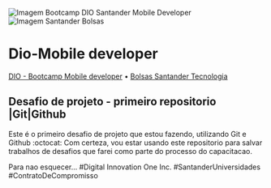![Imagem Bootcamp DIO Santander Mobile Developer](https://github.com/EmiUxUiDev/dio-desafio-de-projeto-Git-Github/blob/main/BootcampSmall-1.png)
![Imagem Santander Bolsas](https://github.com/EmiUxUiDev/dio-desafio-de-projeto-Git-Github/blob/main/Santander%20bolsas%20small.png)
# Dio-Mobile developer
[DIO - Bootcamp Mobile developer](https://web.dio.me/track/santander-bootcamp-mobile-developer) • 
[Bolsas Santander Tecnologia](https://app.becas-santander.com/pt-BR/program/bolsas-santander-tecnologia-santander-bootcamp-2022)

## Desafio de projeto - primeiro repositorio |Git|Github 

Este é o primeiro desafio de projeto que estou fazendo, utilizando Git e Github :octocat:
Com certeza, vou estar usando este repositorio para salvar trabalhos de desafios que farei como parte do processo do capacitacao.

Para nao esquecer...
  #Digital Innovation One Inc.
  #SantanderUniversidades
  #ContratoDeCompromisso
 
